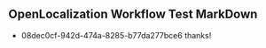 ## OpenLocalization Workflow Test MarkDown

* 08dec0cf-942d-474a-8285-b77da277bce6 
thanks!



<!--HONumber=Jan16_HO4-->
